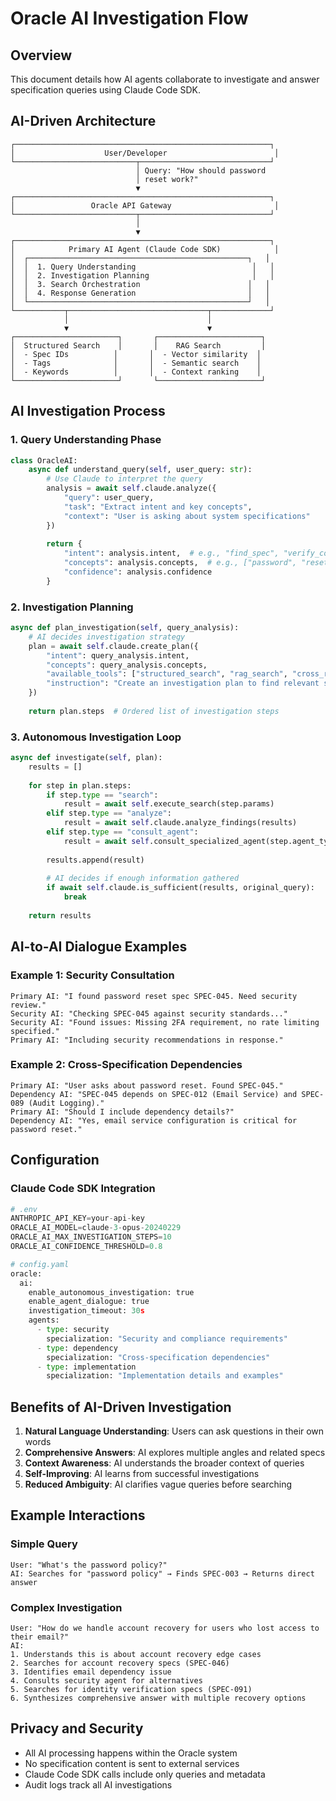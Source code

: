 # Oracle AI Investigation Flow

## Overview
This document details how AI agents collaborate to investigate and answer specification queries using Claude Code SDK.

## AI-Driven Architecture

```
┌─────────────────────────────────────────────────────────┐
│                    User/Developer                        │
└───────────────────────────┬─────────────────────────────┘
                            │ Query: "How should password
                            │ reset work?"
                            ▼
┌─────────────────────────────────────────────────────────┐
│                 Oracle API Gateway                       │
└───────────────────────────┬─────────────────────────────┘
                            │
                            ▼
┌─────────────────────────────────────────────────────────┐
│            Primary AI Agent (Claude Code SDK)            │
│  ┌─────────────────────────────────────────────────┐   │
│  │  1. Query Understanding                          │   │
│  │  2. Investigation Planning                       │   │
│  │  3. Search Orchestration                        │   │
│  │  4. Response Generation                         │   │
│  └─────────────────────────────────────────────────┘   │
└───────────┬───────────────────────────────┬─────────────┘
            │                               │
            ▼                               ▼
┌───────────────────────┐       ┌───────────────────────┐
│  Structured Search    │       │    RAG Search         │
│  - Spec IDs          │       │  - Vector similarity  │
│  - Tags              │       │  - Semantic search    │
│  - Keywords          │       │  - Context ranking    │
└───────────────────────┘       └───────────────────────┘
```

## AI Investigation Process

### 1. Query Understanding Phase
```python
class OracleAI:
    async def understand_query(self, user_query: str):
        # Use Claude to interpret the query
        analysis = await self.claude.analyze({
            "query": user_query,
            "task": "Extract intent and key concepts",
            "context": "User is asking about system specifications"
        })
        
        return {
            "intent": analysis.intent,  # e.g., "find_spec", "verify_compliance"
            "concepts": analysis.concepts,  # e.g., ["password", "reset", "security"]
            "confidence": analysis.confidence
        }
```

### 2. Investigation Planning
```python
async def plan_investigation(self, query_analysis):
    # AI decides investigation strategy
    plan = await self.claude.create_plan({
        "intent": query_analysis.intent,
        "concepts": query_analysis.concepts,
        "available_tools": ["structured_search", "rag_search", "cross_reference"],
        "instruction": "Create an investigation plan to find relevant specifications"
    })
    
    return plan.steps  # Ordered list of investigation steps
```

### 3. Autonomous Investigation Loop
```python
async def investigate(self, plan):
    results = []
    
    for step in plan.steps:
        if step.type == "search":
            result = await self.execute_search(step.params)
        elif step.type == "analyze":
            result = await self.claude.analyze_findings(results)
        elif step.type == "consult_agent":
            result = await self.consult_specialized_agent(step.agent_type)
        
        results.append(result)
        
        # AI decides if enough information gathered
        if await self.claude.is_sufficient(results, original_query):
            break
            
    return results
```

## AI-to-AI Dialogue Examples

### Example 1: Security Consultation
```
Primary AI: "I found password reset spec SPEC-045. Need security review."
Security AI: "Checking SPEC-045 against security standards..."
Security AI: "Found issues: Missing 2FA requirement, no rate limiting specified."
Primary AI: "Including security recommendations in response."
```

### Example 2: Cross-Specification Dependencies
```
Primary AI: "User asks about password reset. Found SPEC-045."
Dependency AI: "SPEC-045 depends on SPEC-012 (Email Service) and SPEC-089 (Audit Logging)."
Primary AI: "Should I include dependency details?"
Dependency AI: "Yes, email service configuration is critical for password reset."
```

## Configuration

### Claude Code SDK Integration
```python
# .env
ANTHROPIC_API_KEY=your-api-key
ORACLE_AI_MODEL=claude-3-opus-20240229
ORACLE_AI_MAX_INVESTIGATION_STEPS=10
ORACLE_AI_CONFIDENCE_THRESHOLD=0.8

# config.yaml
oracle:
  ai:
    enable_autonomous_investigation: true
    enable_agent_dialogue: true
    investigation_timeout: 30s
    agents:
      - type: security
        specialization: "Security and compliance requirements"
      - type: dependency
        specialization: "Cross-specification dependencies"
      - type: implementation
        specialization: "Implementation details and examples"
```

## Benefits of AI-Driven Investigation

1. **Natural Language Understanding**: Users can ask questions in their own words
2. **Comprehensive Answers**: AI explores multiple angles and related specs
3. **Context Awareness**: AI understands the broader context of queries
4. **Self-Improving**: AI learns from successful investigations
5. **Reduced Ambiguity**: AI clarifies vague queries before searching

## Example Interactions

### Simple Query
```
User: "What's the password policy?"
AI: Searches for "password policy" → Finds SPEC-003 → Returns direct answer
```

### Complex Investigation
```
User: "How do we handle account recovery for users who lost access to their email?"
AI: 
1. Understands this is about account recovery edge cases
2. Searches for account recovery specs (SPEC-046)
3. Identifies email dependency issue
4. Consults security agent for alternatives
5. Searches for identity verification specs (SPEC-091)
6. Synthesizes comprehensive answer with multiple recovery options
```

## Privacy and Security

- All AI processing happens within the Oracle system
- No specification content is sent to external services
- Claude Code SDK calls include only queries and metadata
- Audit logs track all AI investigations